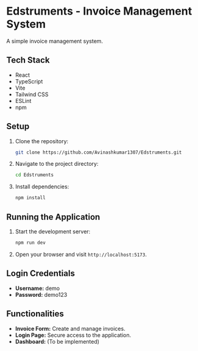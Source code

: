 # Edstruments - Invoice Management System

A simple invoice management system.

## Tech Stack

- React
- TypeScript
- Vite
- Tailwind CSS
- ESLint
- npm

## Setup

1. Clone the repository:
   ```bash
   git clone https://github.com/Avinashkumar1307/Edstruments.git
   ```
2. Navigate to the project directory:
   ```bash
   cd Edstruments
   ```
3. Install dependencies:
   ```bash
   npm install
   ```

## Running the Application

1. Start the development server:
   ```bash
   npm run dev
   ```
2. Open your browser and visit `http://localhost:5173`.

## Login Credentials

- **Username:** demo
- **Password:** demo123

## Functionalities

- **Invoice Form:** Create and manage invoices.
- **Login Page:** Secure access to the application.
- **Dashboard:** (To be implemented)

